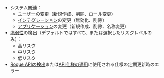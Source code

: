 * システム関連：
    * [ユーザー](../../../user-guides/settings/users.md)の変更（新規作成、削除、ロール変更）
    * [インテグレーション](integrations-intro.md)の変更（無効化、削除）
    * [アプリケーション](../../../user-guides/settings/applications.md)の変更（新規作成、削除、名称変更）
* [脆弱性](../../../glossary-en.md#vulnerability)の検出（デフォルトではすべて、または選択したリスクレベルのみ）：
    * 高リスク
    * 中リスク
    * 低リスク
* [Rogue APIの検出](../../../api-discovery/rogue-api.md#step-1-upload-specification)または[API仕様の適用](../../../api-specification-enforcement/setup.md#step-1-upload-specification)に使用される仕様の定期更新時のエラー